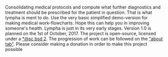 Consolidating medical protocols and compute what further diagnostics and treatment should be prescribed for the patient in question. That is what <span class="sc">lympha</span> is ment to do. Use the very basic simplified demo-version for making medical work-flowcharts. Hope this can help you in improving someone's health. <span class="sc">Lympha</span> is just in its very early stages. Version 1.0 is planned on the 1st of October, 2017. The project is open-source, licensed under a <a href="http://opensource.org/licenses/BSD-2-Clause">*@sc bsd 2</a>. The progression of work can be followed on the <a href="about.md">"about tab"</a>. Please consider making a donation in order to make this project possible
